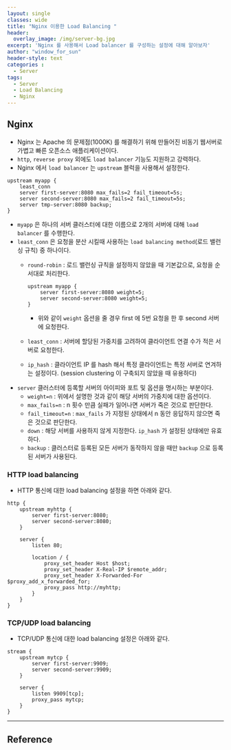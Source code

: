 ```yaml
--- 
layout: single
classes: wide
title: "Nginx 이용한 Load Balancing "
header:
  overlay_image: /img/server-bg.jpg
excerpt: 'Nginx 를 사용해서 Load balancer 를 구성하는 설정에 대해 알아보자'
author: "window_for_sun"
header-style: text
categories :
  - Server
tags:
  - Server
  - Load Balancing
  - Nginx
---  
```


## Nginx
- Nginx 는 Apache 의 문제점(1000K) 를 해결하기 위해 만들어진 비동기 웹서버로 가볍고 빠른 오픈소스 애플리케이션이다.
- `http`, `reverse proxy` 외에도 `load balancer` 기능도 지원하고 강력하다.
- Nginx 에서 `load balancer` 는 `upstream` 블럭을 사용해서 설정한다.

```
upstream myapp {
	least_conn
	server first-server:8080 max_fails=2 fail_timeout=5s;
	server second-server:8080 max_fails=2 fail_timeout=5s;
	server tmp-server:8080 backup;
}
```  

- `myapp` 은 하나의 서버 클러스터에 대한 이름으로 2개의 서버에 대해 `load balancer` 를 수행한다.
- `least_conn` 은 요청을 분산 시킬때 사용하는 `load balancing method`(로드 밸런싱 규칙) 중 하나이다.
	- `round-robin` : 로드 밸런싱 규칙을 설정하지 않았을 때 기본값으로, 요청을 순서대로 처리한다.
		
		```
		upstream myapp {
			server first-server:8080 weight=5;
			server second-server:8080 weight=5;
		}
		```  
		
		- 위와 같이 `weight` 옵션을 줄 경우 first 에 5번 요청을 한 후 second 서버에 요청한다.
	- `least_conn` : 서버에 할당된 가중치를 고려하여 클라이언트 연결 수가 적은 서버로 요청한다.
	- `ip_hash` : 클라이언트 IP 를 hash 해서 특정 클라이언트는 특정 서버로 연겨하는 설정이다. (session clustering 이 구축되지 않았을 때 유용하다)
- `server` 클러스터에 등록할 서버의 아이피와 포트 및 옵션을 명시하는 부분이다.
	- `weight=n` : 위에서 설명한 것과 같이 해당 서버의 가중치에 대한 옵션이다.
	- `max_fails=n` : n 횟수 만큼 실패가 일어나면 서버가 죽은 것으로 판단한다.
	- `fail_timeout=n` : `max_fails` 가 지정된 상태에서 n 동안 응답하지 않으면 죽은 것으로 판단한다.
	- `down` : 해당 서버를 사용하지 않게 지정한다. `ip_hash` 가 설정된 상태에만 유효하다.
	- `backup` : 클러스터로 등록된 모든 서버가 동작하지 않을 때만 `backup` 으로 등록된 서버가 사용된다.

### HTTP load balancing
- HTTP 통신에 대한 load balancing 설정을 하면 아래와 같다.

```
http {
	upstream myhttp {
		server first-server:8080;
		server second-server:8080;
	}
	
	server {
		listen 80;
		
		location / {
			proxy_set_header Host $host;
	        proxy_set_header X-Real-IP $remote_addr;
	        proxy_set_header X-Forwarded-For $proxy_add_x_forwarded_for;
			proxy_pass http://myhttp;
		}
	}
}
```  

### TCP/UDP load balancing
- TCP/UDP 통신에 대한 load balancing 설정은 아래와 같다.

```
stream {
	upstream mytcp {
		server first-server:9909;
		server second-server:9909;
	}

	server {
		listen 9909[tcp];
		proxy_pass mytcp;
	}
}
```  

---
## Reference

	